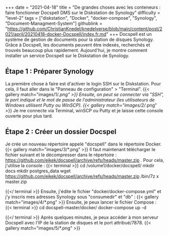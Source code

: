 +++
date = "2021-04-18"
title = "De grandes choses avec les conteneurs : faire fonctionner Docspell DMS sur le Diskstation de Synology"
difficulty = "level-2"
tags = ["diskstation", "Docker", "docker-compose", "Synology", "Document-Managment-System"]
githublink = "https://github.com/ChristianKnedel/knedelverse/blob/main/content/post/2021/april/20210418-docker-Docspell/index.fr.md"
+++
Docspell est un système de gestion de documents pour la station de disques Synology. Grâce à Docspell, les documents peuvent être indexés, recherchés et trouvés beaucoup plus rapidement. Aujourd'hui, je montre comment installer un service Docspell sur le Diskstation de Synology.
## Étape 1 : Préparer Synology
La première chose à faire est d'activer le login SSH sur le Diskstation. Pour cela, il faut aller dans le "Panneau de configuration" > "Terminal".
{{< gallery match="images/1/*.png" >}}
Ensuite, on peut se connecter via "SSH", le port indiqué et le mot de passe de l'administrateur (les utilisateurs de Windows utilisent Putty ou WinSCP).
{{< gallery match="images/2/*.png" >}}
Je me connecte via Terminal, winSCP ou Putty et je laisse cette console ouverte pour plus tard.
## Étape 2 : Créer un dossier Docspel
Je crée un nouveau répertoire appelé "docspell" dans le répertoire Docker.
{{< gallery match="images/3/*.png" >}}
Il faut maintenant télécharger le fichier suivant et le décompresser dans le répertoire : https://github.com/eikek/docspell/archive/refs/heads/master.zip . Pour cela, j'utilise la console :
{{< terminal >}}
cd /volume1/docker/docspell/
mkdir docs
mkdir postgres_data
wget https://github.com/eikek/docspell/archive/refs/heads/master.zip 
/bin/7z x master.zip

{{</ terminal >}}
Ensuite, j'édite le fichier "docker/docker-compose.yml" et j'y inscris mes adresses Synology sous "consumedir" et "db" :
{{< gallery match="images/4/*.png" >}}
Ensuite, je peux lancer le fichier Compose :
{{< terminal >}}
cd docspell-master/docker/
docker-compose up -d

{{</ terminal >}}
Après quelques minutes, je peux accéder à mon serveur Docspell avec l'IP de la station de disques et le port attribué/7878.
{{< gallery match="images/5/*.png" >}}
